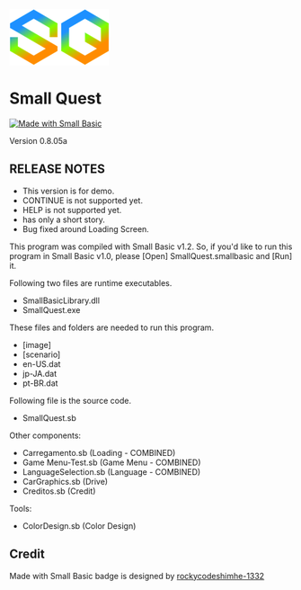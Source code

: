![](image/SQIcon.png)

# Small Quest

[![Made with Small Basic](https://img.shields.io/badge/Made%20with-Small%20Basic-orange)](http://smallbasic.com)

Version 0.8.05a

## RELEASE NOTES

- This version is for demo.
- CONTINUE is not supported yet.
- HELP is not supported yet.
- has only a short story.
- Bug fixed around Loading Screen.

This program was compiled with Small Basic v1.2.  So, if you'd like to run this program in Small Basic v1.0, please [Open] SmallQuest.smallbasic and [Run] it.

Following two files are runtime executables.
- SmallBasicLibrary.dll
- SmallQuest.exe

These files and folders are needed to run this program.
- [image]
- [scenario]
- en-US.dat
- jp-JA.dat
- pt-BR.dat

Following file is the source code.
- SmallQuest.sb

Other components:
- Carregamento.sb (Loading - COMBINED)
- Game Menu-Test.sb (Game Menu - COMBINED)
- LanguageSelection.sb (Language - COMBINED)
- CarGraphics.sb (Drive)
- Creditos.sb (Credit)

Tools:
- ColorDesign.sb (Color Design)

## Credit

Made with Small Basic badge is designed by [rockycodeshimhe-1332](https://docs.microsoft.com/en-us/answers/questions/210063/guys-i-made-a-nice-small-basic-github-badge.html)
